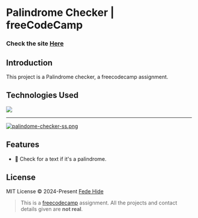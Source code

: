 # Palindrome Checker | freeCodeCamp

### Check the site [Here](https://fedehide.github.io/palindrome-checker/ " Palindrome Checker")

## Introduction
This project is a Palindrome checker, a freecodecamp assignment.

## Technologies Used
<div>
	<a href="https://skillicons.dev">
		<img src="https://skillicons.dev/icons?i=nextjs,ts,sass" />
	</a>
</div>

------------

[![palindome-checker-ss.png](https://i.postimg.cc/XqZKFdMW/palindome-checker-ss.png)](https://postimg.cc/jnbJYWd3)

## Features

- 📑 Check for a text if it's a palindrome.

## License

MIT License © 2024-Present [Fede Hide](https://github.com/FedeHide)


> This is a [freecodecamp](https://www.freecodecamp.org/ "freecodecamp") assignment. All the projects and contact details given are **not real**.